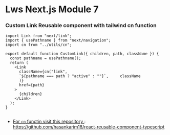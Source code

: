 # Lws Next.js Module 7

### Custom Link Reusable component with tailwind cn function

```"use client";
import Link from "next/link";
import { usePathname } from "next/navigation";
import cn from "../utils/cn";

export default function CustomLink({ children, path, className }) {
  const pathname = usePathname();
  return (
    <Link
      className={cn("link",
      `${pathname === path ? "active" : ""}`,     className
      )}
      href={path}
    >
      {children}
    </Link>
  );
}


```

- [For `cn` functin visit this repository ](https://github.com/hasankarim18/react-reusable-component-typescript)
  : https://github.com/hasankarim18/react-reusable-component-typescript
